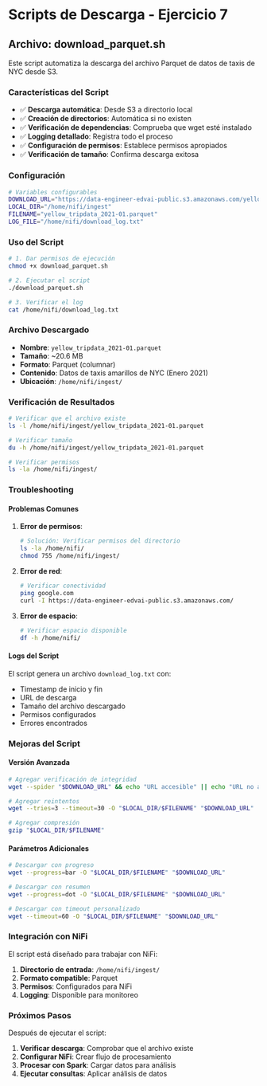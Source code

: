 # Scripts de Descarga - Ejercicio 7

## Archivo: download_parquet.sh

Este script automatiza la descarga del archivo Parquet de datos de taxis de NYC desde S3.

### Características del Script

- ✅ **Descarga automática**: Desde S3 a directorio local
- ✅ **Creación de directorios**: Automática si no existen
- ✅ **Verificación de dependencias**: Comprueba que wget esté instalado
- ✅ **Logging detallado**: Registra todo el proceso
- ✅ **Configuración de permisos**: Establece permisos apropiados
- ✅ **Verificación de tamaño**: Confirma descarga exitosa

### Configuración

```bash
# Variables configurables
DOWNLOAD_URL="https://data-engineer-edvai-public.s3.amazonaws.com/yellow_tripdata_2021-01.parquet"
LOCAL_DIR="/home/nifi/ingest"
FILENAME="yellow_tripdata_2021-01.parquet"
LOG_FILE="/home/nifi/download_log.txt"
```

### Uso del Script

```bash
# 1. Dar permisos de ejecución
chmod +x download_parquet.sh

# 2. Ejecutar el script
./download_parquet.sh

# 3. Verificar el log
cat /home/nifi/download_log.txt
```

### Archivo Descargado

- **Nombre**: `yellow_tripdata_2021-01.parquet`
- **Tamaño**: ~20.6 MB
- **Formato**: Parquet (columnar)
- **Contenido**: Datos de taxis amarillos de NYC (Enero 2021)
- **Ubicación**: `/home/nifi/ingest/`

### Verificación de Resultados

```bash
# Verificar que el archivo existe
ls -l /home/nifi/ingest/yellow_tripdata_2021-01.parquet

# Verificar tamaño
du -h /home/nifi/ingest/yellow_tripdata_2021-01.parquet

# Verificar permisos
ls -la /home/nifi/ingest/
```

### Troubleshooting

#### Problemas Comunes

1. **Error de permisos**:
   ```bash
   # Solución: Verificar permisos del directorio
   ls -la /home/nifi/
   chmod 755 /home/nifi/ingest/
   ```

2. **Error de red**:
   ```bash
   # Verificar conectividad
   ping google.com
   curl -I https://data-engineer-edvai-public.s3.amazonaws.com/
   ```

3. **Error de espacio**:
   ```bash
   # Verificar espacio disponible
   df -h /home/nifi/
   ```

#### Logs del Script

El script genera un archivo `download_log.txt` con:
- Timestamp de inicio y fin
- URL de descarga
- Tamaño del archivo descargado
- Permisos configurados
- Errores encontrados

### Mejoras del Script

#### Versión Avanzada
```bash
# Agregar verificación de integridad
wget --spider "$DOWNLOAD_URL" && echo "URL accesible" || echo "URL no accesible"

# Agregar reintentos
wget --tries=3 --timeout=30 -O "$LOCAL_DIR/$FILENAME" "$DOWNLOAD_URL"

# Agregar compresión
gzip "$LOCAL_DIR/$FILENAME"
```

#### Parámetros Adicionales
```bash
# Descargar con progreso
wget --progress=bar -O "$LOCAL_DIR/$FILENAME" "$DOWNLOAD_URL"

# Descargar con resumen
wget --progress=dot -O "$LOCAL_DIR/$FILENAME" "$DOWNLOAD_URL"

# Descargar con timeout personalizado
wget --timeout=60 -O "$LOCAL_DIR/$FILENAME" "$DOWNLOAD_URL"
```

### Integración con NiFi

El script está diseñado para trabajar con NiFi:

1. **Directorio de entrada**: `/home/nifi/ingest/`
2. **Formato compatible**: Parquet
3. **Permisos**: Configurados para NiFi
4. **Logging**: Disponible para monitoreo

### Próximos Pasos

Después de ejecutar el script:

1. **Verificar descarga**: Comprobar que el archivo existe
2. **Configurar NiFi**: Crear flujo de procesamiento
3. **Procesar con Spark**: Cargar datos para análisis
4. **Ejecutar consultas**: Aplicar análisis de datos
